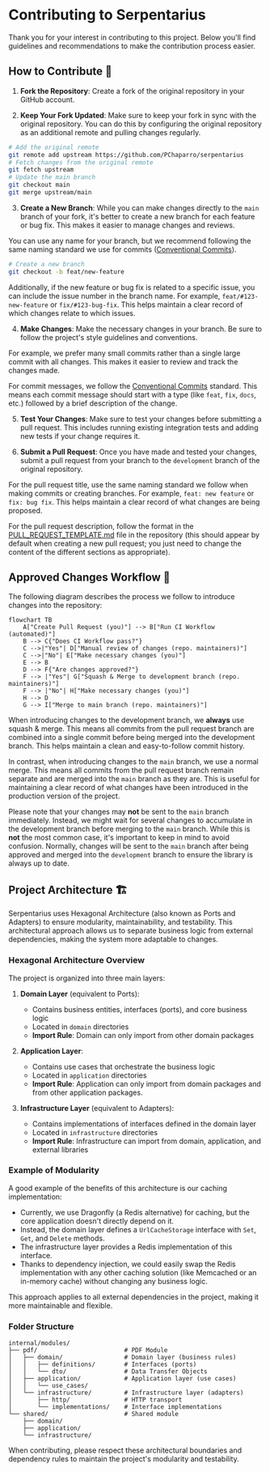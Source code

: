 # Contributing to Serpentarius

Thank you for your interest in contributing to this project. Below you'll find guidelines and recommendations to make the contribution process easier.

## How to Contribute 🤔

1. **Fork the Repository**: Create a fork of the original repository in your GitHub account.

2. **Keep Your Fork Updated**: Make sure to keep your fork in sync with the original repository. You can do this by configuring the original repository as an additional remote and pulling changes regularly.

```bash
# Add the original remote
git remote add upstream https://github.com/PChaparro/serpentarius
# Fetch changes from the original remote
git fetch upstream
# Update the main branch
git checkout main
git merge upstream/main
```

3. **Create a New Branch**: While you can make changes directly to the `main` branch of your fork, it's better to create a new branch for each feature or bug fix. This makes it easier to manage changes and reviews.

You can use any name for your branch, but we recommend following the same naming standard we use for commits ([Conventional Commits](https://www.conventionalcommits.org/en/v1.0.0/)).

```bash
# Create a new branch
git checkout -b feat/new-feature
```

Additionally, if the new feature or bug fix is related to a specific issue, you can include the issue number in the branch name. For example, `feat/#123-new-feature` or `fix/#123-bug-fix`. This helps maintain a clear record of which changes relate to which issues.

4. **Make Changes**: Make the necessary changes in your branch. Be sure to follow the project's style guidelines and conventions.

For example, we prefer many small commits rather than a single large commit with all changes. This makes it easier to review and track the changes made.

For commit messages, we follow the [Conventional Commits](https://www.conventionalcommits.org/en/v1.0.0/) standard. This means each commit message should start with a type (like `feat`, `fix`, `docs`, etc.) followed by a brief description of the change.

5. **Test Your Changes**: Make sure to test your changes before submitting a pull request. This includes running existing integration tests and adding new tests if your change requires it.

6. **Submit a Pull Request**: Once you have made and tested your changes, submit a pull request from your branch to the `development` branch of the original repository.

For the pull request title, use the same naming standard we follow when making commits or creating branches. For example, `feat: new feature` or `fix: bug fix`. This helps maintain a clear record of what changes are being proposed.

For the pull request description, follow the format in the [PULL_REQUEST_TEMPLATE.md](.github/pull_request_template.md) file in the repository (this should appear by default when creating a new pull request; you just need to change the content of the different sections as appropriate).

## Approved Changes Workflow 🔄

The following diagram describes the process we follow to introduce changes into the repository:

```mermaid
flowchart TB
    A["Create Pull Request (you)"] --> B["Run CI Workflow (automated)"]
    B --> C{"Does CI Workflow pass?"}
    C -->|"Yes"| D["Manual review of changes (repo. maintainers)"]
    C -->|"No"| E["Make necessary changes (you)"]
    E --> B
    D --> F{"Are changes approved?"}
    F --> |"Yes"| G["Squash & Merge to development branch (repo. maintainers)"]
    F --> |"No"| H["Make necessary changes (you)"]
    H --> D
    G --> I["Merge to main branch (repo. maintainers)"]
```

When introducing changes to the development branch, we **always** use squash & merge. This means all commits from the pull request branch are combined into a single commit before being merged into the development branch. This helps maintain a clean and easy-to-follow commit history.

In contrast, when introducing changes to the `main` branch, we use a normal merge. This means all commits from the pull request branch remain separate and are merged into the `main` branch as they are. This is useful for maintaining a clear record of what changes have been introduced in the production version of the project.

Please note that your changes may **not** be sent to the `main` branch immediately. Instead, we might wait for several changes to accumulate in the development branch before merging to the `main` branch. While this is **not** the most common case, it's important to keep in mind to avoid confusion. Normally, changes will be sent to the `main` branch after being approved and merged into the `development` branch to ensure the library is always up to date.

## Project Architecture 🏗️

Serpentarius uses Hexagonal Architecture (also known as Ports and Adapters) to ensure modularity, maintainability, and testability. This architectural approach allows us to separate business logic from external dependencies, making the system more adaptable to changes.

### Hexagonal Architecture Overview

The project is organized into three main layers:

1. **Domain Layer** (equivalent to Ports):

   - Contains business entities, interfaces (ports), and core business logic
   - Located in `domain` directories
   - **Import Rule**: Domain can only import from other domain packages

2. **Application Layer**:

   - Contains use cases that orchestrate the business logic
   - Located in `application` directories
   - **Import Rule**: Application can only import from domain packages and from other application packages.

3. **Infrastructure Layer** (equivalent to Adapters):
   - Contains implementations of interfaces defined in the domain layer
   - Located in `infrastructure` directories
   - **Import Rule**: Infrastructure can import from domain, application, and external libraries

### Example of Modularity

A good example of the benefits of this architecture is our caching implementation:

- Currently, we use Dragonfly (a Redis alternative) for caching, but the core application doesn't directly depend on it.
- Instead, the domain layer defines a `UrlCacheStorage` interface with `Set`, `Get`, and `Delete` methods.
- The infrastructure layer provides a Redis implementation of this interface.
- Thanks to dependency injection, we could easily swap the Redis implementation with any other caching solution (like Memcached or an in-memory cache) without changing any business logic.

This approach applies to all external dependencies in the project, making it more maintainable and flexible.

### Folder Structure

```
internal/modules/
├── pdf/                        # PDF Module
│   ├── domain/                 # Domain layer (business rules)
│   │   ├── definitions/        # Interfaces (ports)
│   │   └── dto/                # Data Transfer Objects
│   ├── application/            # Application layer (use cases)
│   │   └── use_cases/
│   └── infrastructure/         # Infrastructure layer (adapters)
│       ├── http/               # HTTP transport
│       └── implementations/    # Interface implementations
└── shared/                     # Shared module
    ├── domain/
    ├── application/
    └── infrastructure/
```

When contributing, please respect these architectural boundaries and dependency rules to maintain the project's modularity and testability.

